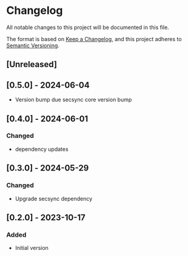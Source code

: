 # Changelog

All notable changes to this project will be documented in this file.

The format is based on [Keep a Changelog](https://keepachangelog.com/en/1.0.0/),
and this project adheres to [Semantic Versioning](https://semver.org/spec/v2.0.0.html).

## [Unreleased]

## [0.5.0] - 2024-06-04

- Version bump due secsync core version bump

## [0.4.0] - 2024-06-01

### Changed

- dependency updates

## [0.3.0] - 2024-05-29

### Changed

- Upgrade secsync dependency

## [0.2.0] - 2023-10-17

### Added

- Initial version
